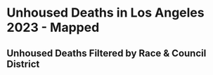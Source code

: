 # Unhoused Deaths in Los Angeles 2023 - Mapped

## Unhoused Deaths Filtered by Race & Council District
